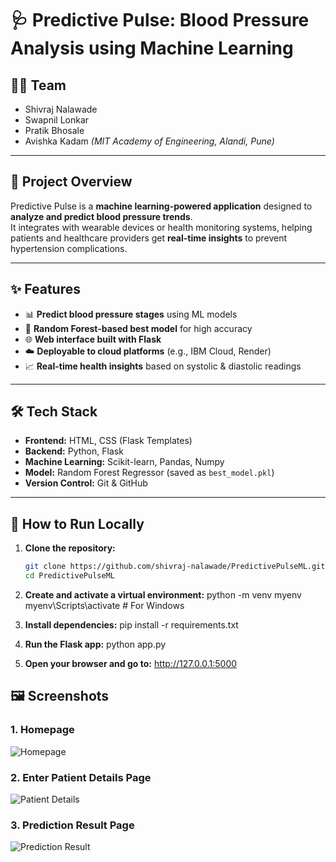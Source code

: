 # 🩺 Predictive Pulse: Blood Pressure Analysis using Machine Learning

## 👨‍💻 Team
- Shivraj Nalawade  
- Swapnil Lonkar
- Pratik  Bhosale
- Avishka Kadam
*(MIT Academy of Engineering, Alandi, Pune)*
---

## 📌 Project Overview
Predictive Pulse is a **machine learning-powered application** designed to **analyze and predict blood pressure trends**.  
It integrates with wearable devices or health monitoring systems, helping patients and healthcare providers get **real-time insights** to prevent hypertension complications.

---

## ✨ Features
- 📊 **Predict blood pressure stages** using ML models  
- 🧠 **Random Forest-based best model** for high accuracy  
- 🌐 **Web interface built with Flask**  
- ☁️ **Deployable to cloud platforms** (e.g., IBM Cloud, Render)  
- 📈 **Real-time health insights** based on systolic & diastolic readings  

---

## 🛠 Tech Stack
- **Frontend:** HTML, CSS (Flask Templates)
- **Backend:** Python, Flask
- **Machine Learning:** Scikit-learn, Pandas, Numpy
- **Model:** Random Forest Regressor (saved as `best_model.pkl`)
- **Version Control:** Git & GitHub

---

## 🚀 How to Run Locally

1. **Clone the repository:**
   ```bash
   git clone https://github.com/shivraj-nalawade/PredictivePulseML.git
   cd PredictivePulseML

2.  **Create and activate a virtual environment:**
    python -m venv myenv
    myenv\Scripts\activate   # For Windows

3. **Install dependencies:**
    pip install -r requirements.txt

4. **Run the Flask app:**
    python app.py

5. **Open your browser and go to:**
    http://127.0.0.1:5000

    

## 🖼 Screenshots

### 1. Homepage  
![Homepage](static/images/homepage.jpg)

### 2. Enter Patient Details Page  
![Patient Details](static/images/details.jpg)

### 3. Prediction Result Page  
![Prediction Result](static/images/prediction.jpg)






